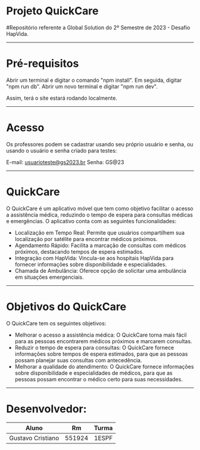 # Projeto QuickCare

#Repositório referente a Global Solution do 2º Semestre de 2023 - Desafio HapVida.

---

# Pré-requisitos

Abrir um terminal e digitar o comando "npm install".
Em seguida, digitar "npm run db".
Abrir um novo terminal e digitar "npm run dev".

Assim, terá o site estará rodando localmente.

---

# Acesso

Os professores podem se cadastrar usando seu próprio usuário e senha, ou usando o usuário e senha criado para testes:

E-mail: usuarioteste@gs2023.br
Senha: GS@23

---

# QuickCare

O QuickCare é um aplicativo móvel que tem como objetivo facilitar o acesso a assistência médica, reduzindo o tempo de espera para consultas médicas e emergências. O aplicativo conta com as seguintes funcionalidades:

- Localização em Tempo Real: Permite que usuários compartilhem sua localização por satélite para encontrar médicos próximos.
- Agendamento Rápido: Facilita a marcação de consultas com médicos próximos, destacando tempos de espera estimados.
- Integração com HapVida: Vincula-se aos hospitais HapVida para fornecer informações sobre disponibilidade e especialidades.
- Chamada de Ambulância: Oferece opção de solicitar uma ambulância em situações emergenciais.

---

# Objetivos do QuickCare

O QuickCare tem os seguintes objetivos:

- Melhorar o acesso a assistência médica: O QuickCare torna mais fácil para as pessoas encontrarem médicos próximos e marcarem consultas.
- Reduzir o tempo de espera para consultas: O QuickCare fornece informações sobre tempos de espera estimados, para que as pessoas possam planejar suas consultas com antecedência.
- Melhorar a qualidade do atendimento: O QuickCare fornece informações sobre disponibilidade e especialidades de médicos, para que as pessoas possam encontrar o médico certo para suas necessidades.

---

# Desenvolvedor:

|       Aluno       |     Rm     |   Turma   |
| ----------------- | ---------- | --------- |
| Gustavo Cristiano |   551924   |   1ESPF   |
